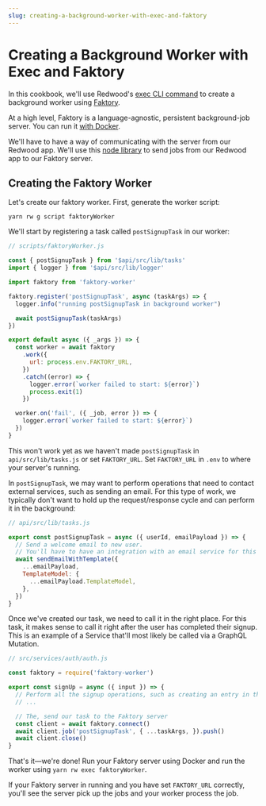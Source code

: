 ```yaml
---
slug: creating-a-background-worker-with-exec-and-faktory
---
```


# Creating a Background Worker with Exec and Faktory

In this cookbook, we'll use Redwood's [exec CLI command](cli-commands.md#exec) to create a background worker using [Faktory](https://contribsys.com/faktory/).

At a high level, Faktory is a language-agnostic, persistent background-job server.
You can run it [with Docker](https://github.com/contribsys/faktory/wiki/Docker).

We'll have to have a way of communicating with the server from our Redwood app.
We'll use this [node library](https://github.com/jbielick/faktory_worker_node) to send jobs from our Redwood app to our Faktory server.

## Creating the Faktory Worker

Let's create our faktory worker.
First, generate the worker script:

```
yarn rw g script faktoryWorker
```

We'll start by registering a task called `postSignupTask` in our worker:

```javascript
// scripts/faktoryWorker.js

const { postSignupTask } from '$api/src/lib/tasks'
import { logger } from '$api/src/lib/logger'

import faktory from 'faktory-worker'

faktory.register('postSignupTask', async (taskArgs) => {
  logger.info("running postSignupTask in background worker")

  await postSignupTask(taskArgs)
})

export default async ({ _args }) => {
  const worker = await faktory
    .work({
      url: process.env.FAKTORY_URL,
    })
    .catch((error) => {
      logger.error(`worker failed to start: ${error}`)
      process.exit(1)
    })

  worker.on('fail', ({ _job, error }) => {
    logger.error(`worker failed to start: ${error}`)
  })
}
```

This won't work yet as we haven't made `postSignupTask` in `api/src/lib/tasks.js` or set `FAKTORY_URL`.
Set `FAKTORY_URL` in `.env` to where your server's running.

In `postSignupTask`, we may want to perform operations that need to contact external services, such as sending an email.
For this type of work, we typically don't want to hold up the request/response cycle and can perform it in the background:

```javascript
// api/src/lib/tasks.js

export const postSignupTask = async ({ userId, emailPayload }) => {
  // Send a welcome email to new user.
  // You'll have to have an integration with an email service for this to work.
  await sendEmailWithTemplate({
    ...emailPayload,
    TemplateModel: {
      ...emailPayload.TemplateModel,
    },
  })
}
```

Once we've created our task, we need to call it in the right place.
For this task, it makes sense to call it right after the user has completed their signup.
This is an example of a Service that'll most likely be called via a GraphQL Mutation.

```javascript
// src/services/auth/auth.js

const faktory = require('faktory-worker')

export const signUp = async ({ input }) => {
  // Perform all the signup operations, such as creating an entry in the DB and auth provider
  // ...

  // The, send our task to the Faktory server
  const client = await faktory.connect()
  await client.job('postSignupTask', { ...taskArgs, }).push()
  await client.close()
}

```

That's it—we're done!
Run your Faktory server using Docker and run the worker using `yarn rw exec faktoryWorker`.

If your Faktory server in running and you have set `FAKTORY_URL` correctly, you'll see the server pick up the jobs and your worker process the job.

